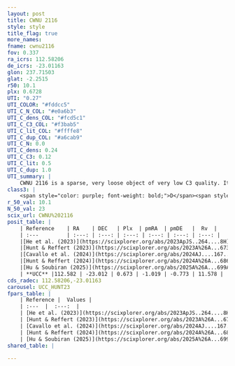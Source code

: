 ```yaml
---
layout: post
title: CWNU 2116
style: style
title_flag: true
more_names: 
fname: cwnu2116
fov: 0.337
ra_icrs: 112.58206
de_icrs: -23.01163
glon: 237.71503
glat: -2.2515
r50: 10.1
plx: 0.6728
UTI: "0.27"
UTI_COLOR: "#fddcc5"
UTI_C_N_COL: "#e0a6b3"
UTI_C_dens_COL: "#fcd5c1"
UTI_C_C3_COL: "#f3bab5"
UTI_C_lit_COL: "#ffffe8"
UTI_C_dup_COL: "#a6cab9"
UTI_C_N: 0.0
UTI_C_dens: 0.24
UTI_C_C3: 0.12
UTI_C_lit: 0.5
UTI_C_dup: 1.0
UTI_summary: |
    CWNU 2116 is a sparse, very loose object of very low C3 quality. It was recently reported but it is moderately studied in the literature.<br><br><span style="color: #99180f; font-weight: bold;">Warning: </span>contains less than 25 stars with <i>P>0.5</i> estimated.
class3: |
    <span style="color: purple; font-weight: bold;">D</span><span style="color: red; font-weight: bold;">C</span>
r_50_val: 10.1
N_50_val: 23
scix_url: CWNU%202116
posit_table: |
    | Reference    | RA    | DEC   | Plx  | pmRA  | pmDE   |  Rv  |
    | :---         | :---: | :---: | :---: | :---: | :---: | :---: |
    |[He et al. (2023)](https://scixplorer.org/abs/2023ApJS..264....8H) | 112.626 | -22.994 | 0.675 | -1.031 | -0.773 | -- |
    |[Hunt & Reffert (2023)](https://scixplorer.org/abs/2023A%26A...673A.114H) | 112.629 | -23.017 | 0.67 | -1.028 | -0.708 | 6.701 |
    |[Cavallo et al. (2024)](https://scixplorer.org/abs/2024AJ....167...12C) | 112.62 | -22.978 | 0.667 | -- | -- | -- |
    |[Hunt & Reffert (2024)](https://scixplorer.org/abs/2024A%26A...686A..42H) | 112.629 | -23.017 | 0.67 | -1.028 | -0.708 | 6.701 |
    |[Hu & Soubiran (2025)](https://scixplorer.org/abs/2025A%26A...699A.246H) | 112.62 | -22.978 | -- | -- | -- | -- |
    | **UCC** |112.582 | -23.012 | 0.673 | -1.019 | -0.773 | 11.578 | 
cds_radec: 112.58206,-23.01163
carousel: UCC_HUNT23
fpars_table: |
    | Reference |  Values |
    | :---  |  :---:  |
    | [He et al. (2023)](https://scixplorer.org/abs/2023ApJS..264....8H) | `A0=1.1, m-M=10.85, logAge=8.35` |
    | [Hunt & Reffert (2023)](https://scixplorer.org/abs/2023A%26A...673A.114H) | `AV50=0.885, diffAV50=0.445, MOD50=10.736, logAge50=8.481` |
    | [Cavallo et al. (2024)](https://scixplorer.org/abs/2024AJ....167...12C) | `AV50=0.82, dMod50=10.57, logAge50=8.8, [Fe/H]50=-0.18` |
    | [Hunt & Reffert (2024)](https://scixplorer.org/abs/2024A%26A...686A..42H) | `MassJ=60.4438` |
    | [Hu & Soubiran (2025)](https://scixplorer.org/abs/2025A%26A...699A.246H) | `MA22=-0.11, MA23f=-0.2, MZ23=-0.24, MK24=-0.14, MF24=-0.19` |
shared_table: |
    
---
```

